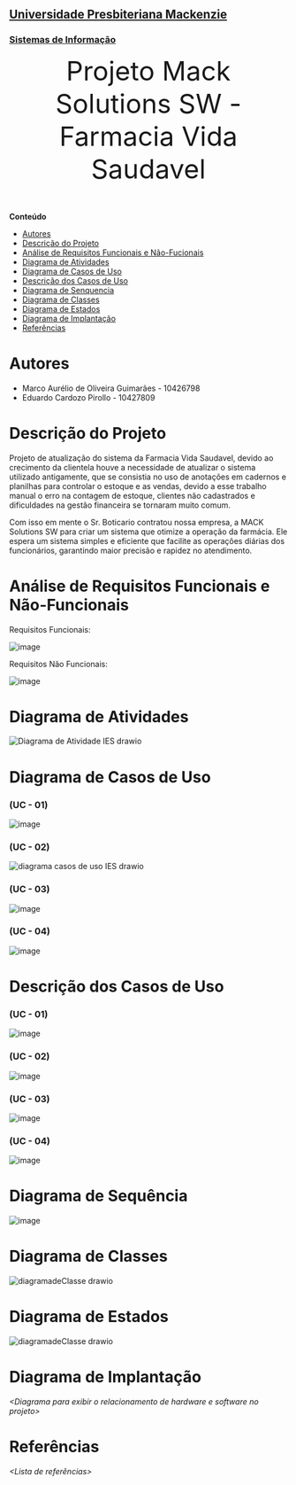 <h2><a href= "https://www.mackenzie.br">Universidade Presbiteriana Mackenzie</a></h2>
<h3><a href= "https://www.mackenzie.br/graduacao/sao-paulo-higienopolis/sistemas-de-informacao">Sistemas de Informação</a></h3>


<font size="+12"><center>
Projeto Mack Solutions SW - Farmacia Vida Saudavel
</center></font>

**Conteúdo**

- [Autores](#nome-alunos)
- [Descrição do Projeto](#introdução-do-projeto)
- [Análise de Requisitos Funcionais e Não-Fucionais](#descrição-dos-requisitos)
- [Diagrama de Atividades](#diagrama-de-atividades) 
- [Diagrama de Casos de Uso](#diagrama-de-comportamento-atores)
- [Descrição dos Casos de Uso](#descrição-das-funcões)
- [Diagrama de Senquencia](#diagrama-de-ordem-interações)
- [Diagrama de Classes](#diagrama-orientado-objetos)
- [Diagrama de Estados](#diagrama-estrutura-componente)
- [Diagrama de Implantação](#diagrama-de-hardware-software)
- [Referências](#referências)


# Autores

* Marco Aurélio de Oliveira Guimarães - 10426798
* Eduardo Cardozo Pirollo - 10427809

# Descrição do Projeto

Projeto de atualização do sistema da Farmacia Vida Saudavel, devido ao crecimento da clientela houve a necessidade de atualizar o sistema utilizado antigamente, que se consistia no uso de anotações em cadernos e planilhas para controlar o estoque e as vendas, devido a esse trabalho manual o erro na contagem de estoque, clientes não cadastrados e dificuldades na gestão financeira se tornaram muito comum.

Com isso em mente o Sr. Boticario contratou nossa empresa, a MACK Solutions SW para criar um sistema que otimize a operação da farmácia. Ele espera um sistema simples e eficiente que facilite as operações 
diárias dos funcionários, garantindo maior precisão e rapidez no atendimento.

# Análise de Requisitos Funcionais e Não-Funcionais
Requisitos Funcionais:

![image](https://github.com/user-attachments/assets/75b7fdb0-3d72-48cc-b070-94e9217e3d76)

  

Requisitos Não Funcionais:

![image](https://github.com/user-attachments/assets/8501723d-db3c-46fb-b0f9-8684a0f879ef)


# Diagrama de Atividades
![Diagrama de Atividade IES drawio](https://github.com/user-attachments/assets/3cc86146-d8d0-4e82-be92-ad3f9a3c79d0)
# Diagrama de Casos de Uso
### (UC - 01)
![image](https://github.com/user-attachments/assets/4ff434ba-07f5-42fa-9071-7cbaa22e5c84)
### (UC - 02)
![diagrama casos de uso IES drawio](https://github.com/user-attachments/assets/6e1c8bf8-5722-48f6-8bb3-2e8100e4c2bb)
### (UC - 03)
![image](https://github.com/user-attachments/assets/43ddf88f-1037-41d2-a236-e4a2baaee6e2)
### (UC - 04)
![image](https://github.com/user-attachments/assets/30d6d887-2ce8-46af-b82a-2a9d16bb079e)

# Descrição dos Casos de Uso
### (UC - 01)
![image](https://github.com/user-attachments/assets/8374c84e-2824-436e-9daa-02bd1570dc6f)

### (UC - 02)
![image](https://github.com/user-attachments/assets/e75c4614-f7dd-4dfb-8e1e-e4b9f62950b6)

### (UC - 03)
![image](https://github.com/user-attachments/assets/bb2e65a7-c749-4d15-8eb8-c325475bdf35)
### (UC - 04)
![image](https://github.com/user-attachments/assets/e167fdb7-82ac-48b4-b137-f1edcc8a04fb)


# Diagrama de Sequência

![image](https://github.com/user-attachments/assets/7faa89e8-50d5-4efa-adbd-59225b2d2df5)


# Diagrama de Classes

![diagramadeClasse drawio](https://github.com/user-attachments/assets/3c5807ef-bcd9-4c41-95e3-082103a8fd09)

# Diagrama de Estados

![diagramadeClasse drawio](https://github.com/user-attachments/assets/b1511aad-1622-45b1-a941-cc8ef122dad4)


# Diagrama de Implantação

*&lt;Diagrama para exibir o relacionamento de hardware e software no projeto&gt;*

# Referências

*&lt;Lista de referências&gt;*
